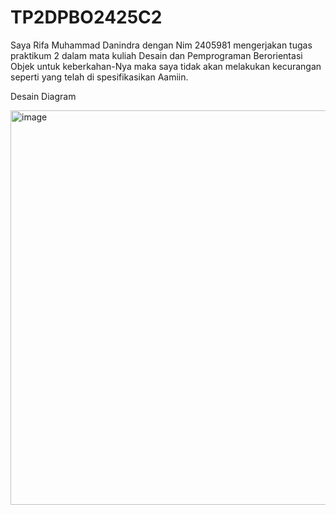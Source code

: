 # TP2DPBO2425C2

Saya Rifa Muhammad Danindra dengan Nim 2405981 mengerjakan tugas praktikum 2 dalam mata kuliah Desain dan Pemprograman Berorientasi Objek untuk keberkahan-Nya maka saya tidak akan melakukan kecurangan seperti yang telah di spesifikasikan Aamiin.


Desain Diagram

<img width="820" height="631" alt="image" src="https://github.com/user-attachments/assets/a01d02fb-1e4f-4aef-b123-8ba2d0feb3e0" />
